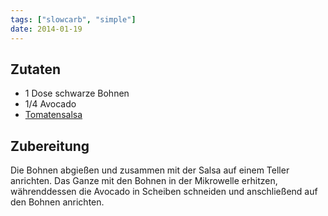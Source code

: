 ```yaml
---
tags: ["slowcarb", "simple"]
date: 2014-01-19
---
```


## Zutaten
- 1 Dose schwarze Bohnen
- 1/4 Avocado
- [Tomatensalsa](../beilagen/Tomatensalsa.html)

## Zubereitung
Die Bohnen abgießen und zusammen mit der Salsa auf einem Teller anrichten. Das Ganze mit den Bohnen in der Mikrowelle erhitzen, währenddessen die Avocado in Scheiben schneiden und anschließend auf den Bohnen anrichten.
